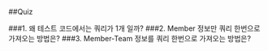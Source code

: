 ##Quiz

###1. 왜 테스트 코드에서는 쿼리가 1개 일까?
###2. Member 정보만 쿼리 한번으로 가져오는 방법은?
###3. Member-Team 정보를 쿼리 한번으로 가져오는 방법은?
